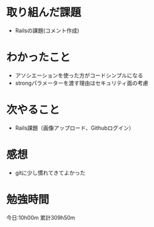 # 取り組んだ課題
* Railsの課題(コメント作成)

# わかったこと
* アソシエーションを使った方がコードシンプルになる
* strongパラメーターを渡す理由はセキュリティ面の考慮

# 次やること
* Rails課題（画像アップロード、Githubログイン）

# 感想
* gitに少し慣れてきてよかった

# 勉強時間
今日:10h00m
累計309h50m
